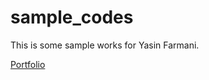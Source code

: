 # sample_codes
This is some sample works for Yasin Farmani.

<a href="https://personal-21cd5.web.app/)https://personal-21cd5.web.app/">Portfolio</a>
